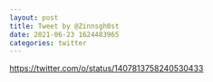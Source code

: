 ```yaml
--- 
layout: post 
title: Tweet by @Zinnsgh0st 
date: 2021-06-23 1624483965 
categories: twitter 
--- 
```

https://twitter.com/o/status/1407813758240530433